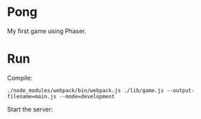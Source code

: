 # Pong

My first game using Phaser.

# Run

Compile:

```./node_modules/webpack/bin/webpack.js ./lib/game.js --output-filename=main.js --mode=development```

Start the server:

```python3 -m http.server
